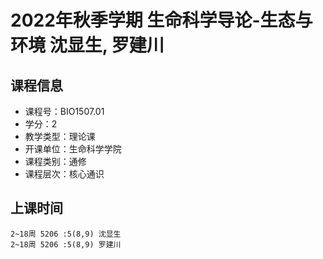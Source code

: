 # 2022年秋季学期 生命科学导论-生态与环境 沈显生, 罗建川






## 课程信息

- 课程号：BIO1507.01
- 学分：2
- 教学类型：理论课
- 开课单位：生命科学学院
- 课程类别：通修
- 课程层次：核心通识

## 上课时间

```
2~18周 5206 :5(8,9) 沈显生
2~18周 5206 :5(8,9) 罗建川
```

